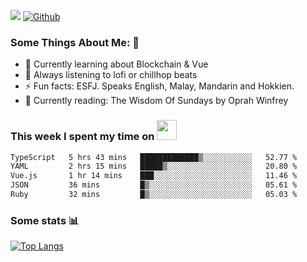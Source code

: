 ![](https://visitor-badge.laobi.icu/badge?page_id=seanho96.seanho96)
[![Github](https://img.shields.io/github/followers/seanho96?label=Follow&style=social)](https://github.com/seanho96)

### Some Things About Me: 👋
- 🌱 Currently learning about Blockchain & Vue
- :musical_note: Always listening to lofi or chillhop beats
- :zap: Fun facts: ESFJ. Speaks English, Malay, Mandarin and Hokkien.
- :book: Currently reading: The Wisdom Of Sundays by Oprah Winfrey

### This week I spent my time on <img src="https://media.giphy.com/media/SvQzkTQb3ZwKcj1QTO/giphy.gif" width="32">

<!--START_SECTION:waka-->

```txt
TypeScript   5 hrs 43 mins   █████████████▒░░░░░░░░░░░   52.77 %
YAML         2 hrs 15 mins   █████▒░░░░░░░░░░░░░░░░░░░   20.80 %
Vue.js       1 hr 14 mins    ███░░░░░░░░░░░░░░░░░░░░░░   11.46 %
JSON         36 mins         █▒░░░░░░░░░░░░░░░░░░░░░░░   05.61 %
Ruby         32 mins         █▒░░░░░░░░░░░░░░░░░░░░░░░   05.03 %
```

<!--END_SECTION:waka-->

### Some stats 📊

[![Top Langs](https://github-readme-stats.vercel.app/api/top-langs/?username=seanho96&layout=compact&theme=graywhite)](https://github.com/anuraghazra/github-readme-stats)
<br/>
<!-- ![GitHub stats](https://github-readme-stats.vercel.app/api?username=seanho96&show_icons=true&theme=graywhite)-->


